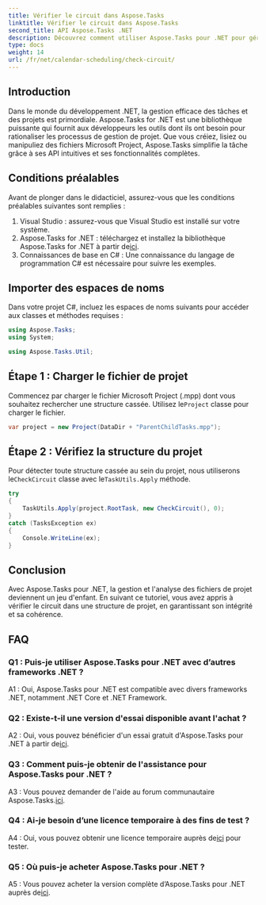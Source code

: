 ```yaml
---
title: Vérifier le circuit dans Aspose.Tasks
linktitle: Vérifier le circuit dans Aspose.Tasks
second_title: API Aspose.Tasks .NET
description: Découvrez comment utiliser Aspose.Tasks pour .NET pour gérer et analyser efficacement les fichiers de projet en C#.
type: docs
weight: 14
url: /fr/net/calendar-scheduling/check-circuit/
---
```

## Introduction

Dans le monde du développement .NET, la gestion efficace des tâches et des projets est primordiale. Aspose.Tasks for .NET est une bibliothèque puissante qui fournit aux développeurs les outils dont ils ont besoin pour rationaliser les processus de gestion de projet. Que vous créiez, lisiez ou manipuliez des fichiers Microsoft Project, Aspose.Tasks simplifie la tâche grâce à ses API intuitives et ses fonctionnalités complètes.

## Conditions préalables

Avant de plonger dans le didacticiel, assurez-vous que les conditions préalables suivantes sont remplies :

1. Visual Studio : assurez-vous que Visual Studio est installé sur votre système.
2.  Aspose.Tasks for .NET : téléchargez et installez la bibliothèque Aspose.Tasks for .NET à partir de[ici](https://releases.aspose.com/tasks/net/).
3. Connaissances de base en C# : Une connaissance du langage de programmation C# est nécessaire pour suivre les exemples.

## Importer des espaces de noms

Dans votre projet C#, incluez les espaces de noms suivants pour accéder aux classes et méthodes requises :

```csharp
using Aspose.Tasks;
using System;

using Aspose.Tasks.Util;

```

## Étape 1 : Charger le fichier de projet

Commencez par charger le fichier Microsoft Project (.mpp) dont vous souhaitez rechercher une structure cassée. Utilisez le`Project` classe pour charger le fichier.

```csharp
var project = new Project(DataDir + "ParentChildTasks.mpp");
```

## Étape 2 : Vérifiez la structure du projet

 Pour détecter toute structure cassée au sein du projet, nous utiliserons le`CheckCircuit` classe avec le`TaskUtils.Apply` méthode.

```csharp
try
{
    TaskUtils.Apply(project.RootTask, new CheckCircuit(), 0);
}
catch (TasksException ex)
{
    Console.WriteLine(ex);
}
```

## Conclusion

Avec Aspose.Tasks pour .NET, la gestion et l'analyse des fichiers de projet deviennent un jeu d'enfant. En suivant ce tutoriel, vous avez appris à vérifier le circuit dans une structure de projet, en garantissant son intégrité et sa cohérence.

## FAQ

### Q1 : Puis-je utiliser Aspose.Tasks pour .NET avec d’autres frameworks .NET ?

A1 : Oui, Aspose.Tasks pour .NET est compatible avec divers frameworks .NET, notamment .NET Core et .NET Framework.

### Q2 : Existe-t-il une version d'essai disponible avant l'achat ?

 A2 : Oui, vous pouvez bénéficier d'un essai gratuit d'Aspose.Tasks pour .NET à partir de[ici](https://releases.aspose.com/).

### Q3 : Comment puis-je obtenir de l'assistance pour Aspose.Tasks pour .NET ?

 A3 : Vous pouvez demander de l'aide au forum communautaire Aspose.Tasks.[ici](https://forum.aspose.com/c/tasks/15).

### Q4 : Ai-je besoin d’une licence temporaire à des fins de test ?

 A4 : Oui, vous pouvez obtenir une licence temporaire auprès de[ici](https://purchase.aspose.com/temporary-license/) pour tester.

### Q5 : Où puis-je acheter Aspose.Tasks pour .NET ?

 A5 : Vous pouvez acheter la version complète d’Aspose.Tasks pour .NET auprès de[ici](https://purchase.aspose.com/buy).